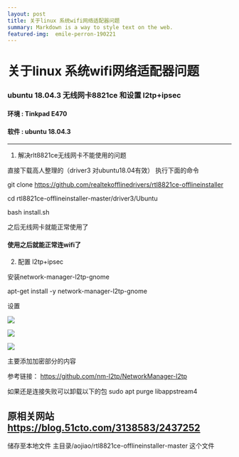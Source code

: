 ```yaml
---
layout: post
title: 关于linux 系统wifi网络适配器问题
summary: Markdown is a way to style text on the web.
featured-img:  emile-perron-190221
---
```


# 关于linux 系统wifi网络适配器问题

### ubuntu 18.04.3 无线网卡8821ce 和设置 l2tp+ipsec

#### 环境  :  Tinkpad E470 

####  软件 :  ubuntu 18.04.3

---

1. 解决rlt8821ce无线网卡不能使用的问题



直接下载高人整理的（driver3 对ubuntu18.04有效）
执行下面的命令

git clone <https://github.com/realtekofflinedrivers/rtl8821ce-offlineinstaller> 

cd rtl8821ce-offlineinstaller-master/driver3/Ubuntu

bash install.sh

之后无线网卡就能正常使用了		

#### 使用之后就能正常连wifi了 

2. 配置 l2tp+ipsec

安装network-manager-l2tp-gnome

apt-get install -y network-manager-l2tp-gnome

设置

![](https://s1.51cto.com/images/blog/201909/10/0dd24ea8c28b21a4c75103931d567a50.png?x-oss-process=image/watermark,size_16,text_QDUxQ1RP5Y2a5a6i,color_FFFFFF,t_100,g_se,x_10,y_10,shadow_90,type_ZmFuZ3poZW5naGVpdGk=)

![](https://s1.51cto.com/images/blog/201909/10/cc9268a258ddb38d7deae42768097607.png?x-oss-process=image/watermark,size_16,text_QDUxQ1RP5Y2a5a6i,color_FFFFFF,t_100,g_se,x_10,y_10,shadow_90,type_ZmFuZ3poZW5naGVpdGk=)

![](/home/songaojiao/myblog/111/assets/img/posts/sleek_thumb.jpg)

主要添加加密部分的内容

参考链接：
<https://github.com/nm-l2tp/NetworkManager-l2tp>

如果还是连接失败可以卸载以下的包
sudo apt purge libappstream4



## 原相关网站 <https://blog.51cto.com/3138583/2437252>

储存至本地文件 主目录/aojiao/rtl8821ce-offlineinstaller-master    这个文件

